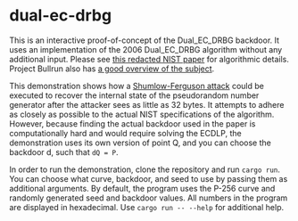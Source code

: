 # dual-ec-drbg

This is an interactive proof-of-concept of the Dual_EC_DRBG backdoor. It uses an implementation of the 2006 Dual_EC_DRBG algorithm without any additional input. Please see [this redacted NIST paper](https://csrc.nist.gov/publications/detail/sp/800-90a/archive/2012-01-23) for algorithmic details. Project Bullrun also has [a good overview of the subject](https://www.projectbullrun.org/dual-ec/documents/dual-ec-20150731.pdf).

This demonstration shows how a [Shumlow-Ferguson attack](http://rump2007.cr.yp.to/15-shumow.pdf) could be executed to recover the internal state of the pseudorandom number generator after the attacker sees as little as 32 bytes. It attempts to adhere as closely as possible to the actual NIST specifications of the algorithm. However, because finding the actual backdoor used in the paper is computationally hard and would require solving the ECDLP, the demonstration uses its own version of point Q, and you can choose the backdoor d, such that `dQ = P`.

In order to run the demonstration, clone the repository and run `cargo run`. You can choose what curve, backdoor, and seed to use by passing them as additional arguments. By default, the program uses the P-256 curve and randomly generated seed and backdoor values. All numbers in the program are displayed in hexadecimal. Use `cargo run -- --help` for additional help. 